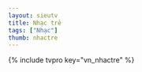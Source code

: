 ```yaml
---
layout: sieutv
title: Nhạc trẻ
tags: ["Nhạc"]
thumb: nhactre
---
```

{% include tvpro key="vn_nhactre" %}
